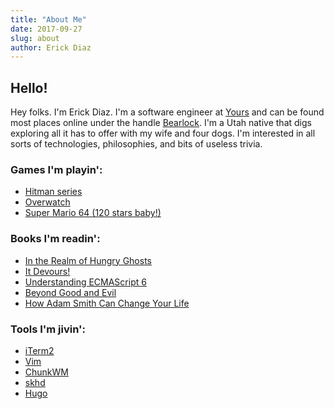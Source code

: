 ```yaml
---
title: "About Me"
date: 2017-09-27
slug: about
author: Erick Diaz
---
```


## Hello!

Hey folks. I'm Erick Diaz. I'm a software engineer at [Yours][work] and can be found most places online under the handle [Bearlock][handle]. I'm a Utah native that digs exploring all it has to offer with my wife and four dogs. I'm interested in all sorts of technologies, philosophies, and bits of useless trivia.

### Games I'm playin':

- [Hitman series][game1]
- [Overwatch][game2]
- [Super Mario 64 (120 stars baby!)][game3]

### Books I'm readin':

- [In the Realm of Hungry Ghosts][book1]
- [It Devours!][book2]
- [Understanding ECMAScript 6][book3]
- [Beyond Good and Evil][book4]
- [How Adam Smith Can Change Your Life][book5]

### Tools I'm jivin':

- [iTerm2][tool1]
- [Vim][tool2]
- [ChunkWM][tool3]
- [skhd][tool4]
- [Hugo][tool5]

[work]: yours.co
[handle]: https://twitter.com/Bearlock_ed
[game1]: https://en.wikipedia.org/wiki/Hitman_(series)  
[game2]: https://playoverwatch.com/en-us/
[game3]: https://en.wikipedia.org/wiki/Super_Mario_64 
[book1]: https://drgabormate.com/book/in-the-realm-of-hungry-ghosts/ 
[book2]: https://www.amazon.com/Devours-Welcome-Night-Vale-Novel/dp/006247605X 
[book3]: https://leanpub.com/understandinges6 
[book4]: https://www.gutenberg.org/files/4363/4363-h/4363-h.htm
[book5]: https://www.amazon.com/Adam-Smith-Change-Your-Life/dp/1591847958
[tool1]: https://www.iterm2.com/
[tool2]: https://github.com/vim/vim 
[tool3]: https://github.com/koekeishiya/chunkwm 
[tool4]: https://github.com/koekeishiya/skhd
[tool5]: https://gohugo.io/
